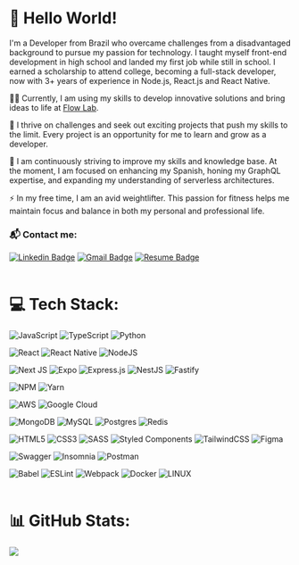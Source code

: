 # 👋 Hello World!

I'm a Developer from Brazil who overcame challenges from a disadvantaged background to pursue my passion for technology. I taught myself front-end development in high school and landed my first job while still in school. I earned a scholarship to attend college, becoming a full-stack developer, now with 3+ years of experience in Node.js, React.js and React Native.

👨‍💻 Currently, I am using my skills to develop innovative solutions and bring ideas to life at [Flow Lab](https://www.instagram.com/flowlabdigital).

🤝 I thrive on challenges and seek out exciting projects that push my skills to the limit. Every project is an opportunity for me to learn and grow as a developer.

🌱 I am continuously striving to improve my skills and knowledge base. At the moment, I am focused on enhancing my Spanish, honing my GraphQL expertise, and expanding my understanding of serverless architectures.

⚡ In my free time, I am an avid weightlifter. This passion for fitness helps me maintain focus and balance in both my personal and professional life.

### 📬 Contact me:
[![Linkedin Badge](https://img.shields.io/badge/-LinkedIn-blue?style=for-the-badge&logo=Linkedin&logoColor=white&link=https://www.linkedin.com/in/danielmesquitta/)](https://www.linkedin.com/in/danielmesquitta/)
[![Gmail Badge](https://img.shields.io/badge/-Email-c14438?style=for-the-badge&logo=Gmail&logoColor=white&link=mailto:danielmesquitta123@gmail.com)](mailto:danielmesquitta123@gmail.com)
[![Resume Badge](https://img.shields.io/badge/-Resume-999?style=for-the-badge&logo=DropBox&logoColor=white&link=https://raw.githubusercontent.com/danielmesquitta/danielmesquitta/master/resume.pdf)](https://raw.githubusercontent.com/danielmesquitta/danielmesquitta/main/docs/Daniel%20Mesquita%20-%20Resume.pdf)
<br/><br/>

# 💻 Tech Stack:

![JavaScript](https://img.shields.io/badge/javascript-%23323330.svg?style=for-the-badge&logo=javascript&logoColor=%23F7DF1E) 
![TypeScript](https://img.shields.io/badge/typescript-%23007ACC.svg?style=for-the-badge&logo=typescript&logoColor=white) 
![Python](https://img.shields.io/badge/python-3670A0?style=for-the-badge&logo=python&logoColor=ffdd54)  



![React](https://img.shields.io/badge/react-%2320232a.svg?style=for-the-badge&logo=react&logoColor=%2361DAFB) 
![React Native](https://img.shields.io/badge/react_native-%2320232a.svg?style=for-the-badge&logo=react&logoColor=%2361DAFB) 
![NodeJS](https://img.shields.io/badge/node.js-6DA55F?style=for-the-badge&logo=node.js&logoColor=white) 

![Next JS](https://img.shields.io/badge/Next-black?style=for-the-badge&logo=next.js&logoColor=white) 
![Expo](https://img.shields.io/badge/expo-1C1E24?style=for-the-badge&logo=expo&logoColor=#D04A37) 
![Express.js](https://img.shields.io/badge/express.js-%23404d59.svg?style=for-the-badge&logo=express&logoColor=%2361DAFB)
![NestJS](https://img.shields.io/badge/nestjs-%23E0234E.svg?style=for-the-badge&logo=nestjs&logoColor=white) 
![Fastify](https://img.shields.io/badge/fastify-%23000000.svg?style=for-the-badge&logo=fastify&logoColor=white)


![NPM](https://img.shields.io/badge/NPM-%23000000.svg?style=for-the-badge&logo=npm&logoColor=white) 
![Yarn](https://img.shields.io/badge/yarn-%232C8EBB.svg?style=for-the-badge&logo=yarn&logoColor=white)


![AWS](https://img.shields.io/badge/AWS-%23FF9900.svg?style=for-the-badge&logo=amazon-aws&logoColor=white) 
![Google Cloud](https://img.shields.io/badge/Google%20Cloud-%234285F4.svg?style=for-the-badge&logo=google-cloud&logoColor=white) 


![MongoDB](https://img.shields.io/badge/MongoDB-%234ea94b.svg?style=for-the-badge&logo=mongodb&logoColor=white) 
![MySQL](https://img.shields.io/badge/mysql-%2300f.svg?style=for-the-badge&logo=mysql&logoColor=white) 
![Postgres](https://img.shields.io/badge/postgres-%23316192.svg?style=for-the-badge&logo=postgresql&logoColor=white) 
![Redis](https://img.shields.io/badge/redis-%23DD0031.svg?style=for-the-badge&logo=redis&logoColor=white) 


![HTML5](https://img.shields.io/badge/html5-%23E34F26.svg?style=for-the-badge&logo=html5&logoColor=white) 
![CSS3](https://img.shields.io/badge/css3-%231572B6.svg?style=for-the-badge&logo=css3&logoColor=white) 
![SASS](https://img.shields.io/badge/SASS-hotpink.svg?style=for-the-badge&logo=SASS&logoColor=white) 
![Styled Components](https://img.shields.io/badge/styled--components-DB7093?style=for-the-badge&logo=styled-components&logoColor=white) 
![TailwindCSS](https://img.shields.io/badge/tailwindcss-%2338B2AC.svg?style=for-the-badge&logo=tailwind-css&logoColor=white) 
![Figma](https://img.shields.io/badge/figma-%23F24E1E.svg?style=for-the-badge&logo=figma&logoColor=white) 

![Swagger](https://img.shields.io/badge/-Swagger-%23Clojure?style=for-the-badge&logo=swagger&logoColor=white)
![Insomnia](https://img.shields.io/badge/Insomnia-black?style=for-the-badge&logo=insomnia&logoColor=5849BE) 
![Postman](https://img.shields.io/badge/Postman-FF6C37?style=for-the-badge&logo=postman&logoColor=white)


![Babel](https://img.shields.io/badge/Babel-F9DC3e?style=for-the-badge&logo=babel&logoColor=black) 
![ESLint](https://img.shields.io/badge/ESLint-4B3263?style=for-the-badge&logo=eslint&logoColor=white) 
![Webpack](https://img.shields.io/badge/webpack-%238DD6F9.svg?style=for-the-badge&logo=webpack&logoColor=black) 
![Docker](https://img.shields.io/badge/docker-%230db7ed.svg?style=for-the-badge&logo=docker&logoColor=white) 
![LINUX](https://img.shields.io/badge/Linux-FCC624?style=for-the-badge&logo=linux&logoColor=black) 
<br/><br/>

# 📊 GitHub Stats:
![](https://github-readme-streak-stats.herokuapp.com/?user=danielmesquitta&theme=react&hide_border=true)<br/>

<!-- Proudly created with GPRM ( https://gprm.itsvg.in ) -->
